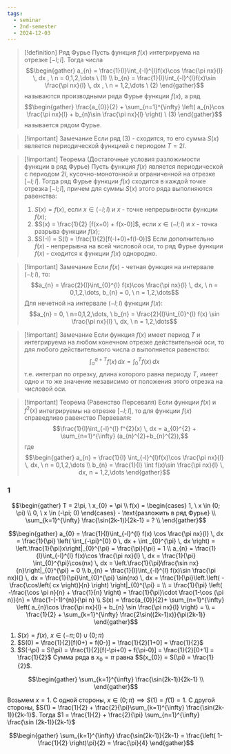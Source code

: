 ```yaml
---
tags:
  - seminar
  - 2nd-semester
  - 2024-12-03
---
```


> [!definition] Ряд Фурье
> Пусть функция $f(x)$ интегрируема на отрезке $[-l; l]$. Тогда числа 
> $$\begin{gather}
a_{n} = \frac{1}{l}\int_{-l}^{l}f(x)\cos \frac{\pi nx}{l} \, dx , \ n = 0,1,2,\dots \ (1) \\
b_{n} = \frac{1}{l}\int_{-l}^{l}f(x)\sin \frac{\pi nx}{l} \, dx , \ n = 1,2,\dots \ (2)
\end{gather}$$
> называются производными ряда Фурье функции $f(x)$, а ряд 
> $$\begin{gather}
\frac{a_{0}}{2} + \sum_{n=1}^{\infty} \left( a_{n}\cos \frac{\pi nx}{l} + b_{n}\sin \frac{\pi nx}{l} \right) \ (3)
\end{gather}$$
> называется рядом Фурье.

> [!important] Замечание
> Если ряд $(3)$ - сходится, то его сумма $S(x)$ является периодической функцией с периодом $T = 2l$.

> [!important] Теорема (Достаточные условия разложимости функции в ряд Фурье)
> Пусть функция $f(x)$ является периодической с периодом $2l$, кусочно-монотонной и ограниченной на отрезке $[-l; l]$. Тогда ряд Фурье функции $f(x)$ сходится в каждой точке отрезка $[-l;l]$, причем для суммы $S(x)$ этого ряда выполняются равенства:
> 1. $S(x) = f(x)$, если $x \in (-l; l)$ и $x$ - точке непрерывности функции $f(x)$;
> 2. $S(x) = \frac{1}{2} [f(x+0) + f(x-0)]$, если $x \in (-l; l)$ и $x$ - точка разрыва функции $f(x)$;
> 3. $S(-l) = S(l) = \frac{1}{2}[f(-l+0)+f(l-0)]$
> Если дополнительно $f(x)$ - непрерывна на всей числовой оси, то ряд Фурье функции $f(x)$ - сходится к функции $f(x)$ однородно.

> [!important] Замечание
> Если $f(x)$ - четная функция на интервале $(-l;l)$, то:
> $$a_{n} = \frac{2}{l}\int_{0}^{l} f(x)\cos \frac{\pi nx}{l} \, dx, \ n = 0,1,2,\dots, b_{n} = 0, \ n = 1,2,\dots$$
> Для нечетной на интервале $(-l;l)$ функции $f(x)$:
> $$a_{n} = 0, \ n=0,1,2,\dots, \ b_{n} = \frac{2}{l}\int_{0}^{l} f(x) \sin \frac{\pi nx}{l} \, dx, \ n = 1,2,\dots$$

> [!important] Замечание
> Если функция $f(x)$ имеет период $T$ и интегрируема на любом конечном отрезке действительной оси, то для любого действительного числа $a$ выполняется равенство:
> $$\int_{a}^{a+T}f(x) \, dx = \int_{0}^{T} f(x) \, dx$$
> т.е. интеграл по отрезку, длина которого равна периоду $T$, имеет одно и то же значение независимо от положения этого отрезка на числовой оси.

> [!important] Теорема (Равенство Персеваля)
> Если функции $f(x)$ и $f^{2}(x)$ интегрируемы на отрезке $[-l;l]$, то для функции $f(x)$ справедливо равенство Первеваля:
> $$\frac{1}{l}\int_{-l}^{l} f^{2}(x) \, dx = a_{0}^{2} + \sum_{n=1}^{\infty} (a_{n}^{2}+b_{n}^{2}),$$
> где 
> $$\begin{gather}
a_{n} = \frac{1}{l} \int_{-l}^{l}f(x)\cos \frac{\pi nx}{l} \, dx, \ n = 0,1,2,\dots \\
b_{n} = \frac{1}{l} \int f(x)\sin \frac{\pi nx}{l} \, dx, n = 1,2,\dots
\end{gather}$$

### 1

$$\begin{gather}
T = 2\pi, \ x_{0} = \pi \\
f(x) = \begin{cases}
1, \ x \in (0; \pi) \\
0, \ x \in (-\pi; 0)
\end{cases} - \text{разложить в ряд Фурье} \\
\sum_{k=1}^{\infty} \frac{\sin(2k-1)}{2k-1} = ? \\
\end{gather}$$

$$\begin{gather}
a_{0} = \frac{1}{l}\int_{-l}^{l} f(x) \cos \frac{\pi nx}{l} \, dx = \frac{1}{\pi} \left( \int_{-\pi}^{0} 0 \, dx + \int _{0}^{\pi} \, dx  \right) = \left.\frac{1}{\pi}x\right|_{0}^{\pi} = \frac{\pi}{\pi} = 1 \\
a_{n} = \frac{1}{l}\int_{-l}^{l} f(x)\cos \frac{\pi nx}{l} \, dx = \frac{1}{\pi} \int_{0}^{\pi}\cos(nx) \, dx  = \left.\frac{1}{\pi}\frac{\sin nx}{n}\right|_{0}^{\pi} = 0 \\
b_{n} = \frac{1}{l}\int_{-l}^{l} f(x)\sin \frac{\pi nx}l{} \, dx = \frac{1}{\pi}\int_{0}^{\pi} \sin(nx) \, dx  = \frac{1}{\pi}\left.\left( -\frac{\cos\left( cx \right)}{n} \right) \right|_{0}^{\pi} = \\
= \frac{1}{\pi} \left( -\frac{\cos \pi n}{n} + \frac{1}{n} \right) = \frac{1}{\pi}\cdot \frac{1-\cos (\pi n)}{n} = \frac{1-(-1)^{n}}{\pi n} \\
S(x) = \frac{a_{0}}{2}+ \sum_{n=1}^{\infty} \left( a_{n}\cos \frac{\pi nx}{l} + b_{n} \sin \frac{\pi nx}{l} \right) = \\
= \frac{1}{2} + \sum_{k=1}^{\infty} \frac{2\sin((2k-1)x)}{\pi(2k-1)}
\end{gather}$$

1. $S(x) = f(x), \ x \in (-\pi;0) \cup (0; \pi)$
2. $S(0) = \frac{1}{2}[f(0+) = f(0-)] = \frac{1}{2}[1+0] = \frac{1}{2}$
3. $S(-\pi) = S(\pi) = \frac{1}{2}[f(-\pi+0) + f(\pi-0)] = \frac{1}{2}[0+1] = \frac{1}{2}$
Сумма ряда в $x_{0} = \pi$ равна $S(x_{0}) = S(\pi) = \frac{1}{2}$.

$$\begin{gather}
\sum_{k=1}^{\infty} \frac{\sin(2k-1)}{2k-1} \\
\end{gather}$$

Возьмем $x = 1$.
С одной стороны, $x \in (0;\pi) \implies S(1) = f(1) = 1$.
С другой стороны, $S(1) = \frac{1}{2} + \frac{2}{\pi}\sum_{k=1}^{\infty} \frac{\sin(2k-1)}{2k-1}$.
Тогда $1 = \frac{1}{2} + \frac{2}{\pi} \sum_{n=1}^{\infty} \frac{\sin (2k-1)}{2k-1}$

$$\begin{gather}
\sum_{k=1}^{\infty}  \frac{\sin(2k-1)}{2k-1} = \frac{\left( 1-\frac{1}{2} \right)\pi}{2} = \frac{\pi}{4}
\end{gather}$$

